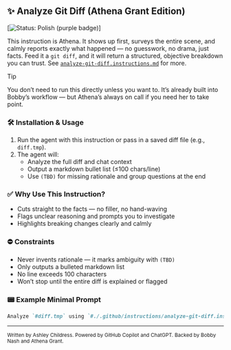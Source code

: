 ## ✨ Analyze Git Diff (Athena Grant Edition)

\[![Status: Polish (purple badge)](https://img.shields.io/badge/status-polish-9B5DE5.svg)]

This instruction is Athena. It shows up first, surveys the entire scene, and calmly reports exactly what happened — no guesswork, no drama, just facts. Feed it a `git diff`, and it will return a structured, objective breakdown you can trust.
See [`analyze-git-diff.instructions.md`](./analyze-git-diff.instructions.md) for more.

> [!TIP]
>
> You don’t need to run this directly unless you want to. It’s already built into Bobby’s workflow — but Athena’s always on call if you need her to take point.

### 🛠️ Installation & Usage

1. Run the agent with this instruction or pass in a saved diff file (e.g., `diff.tmp`).
2. The agent will:
   - Analyze the full diff and chat context
   - Output a markdown bullet list (≤100 chars/line)
   - Use `(TBD)` for missing rationale and group questions at the end

### ✅ Why Use This Instruction?

- Cuts straight to the facts — no filler, no hand-waving
- Flags unclear reasoning and prompts you to investigate
- Highlights breaking changes clearly and calmly

### ⛔ Constraints

- Never invents rationale — it marks ambiguity with `(TBD)`
- Only outputs a bulleted markdown list
- No line exceeds 100 characters
- Won’t stop until the entire diff is explained or flagged

### 📟 Example Minimal Prompt

```markdown copy
Analyze `#diff.tmp` using `#./.github/instructions/analyze-git-diff.instructions.md`.
```

---

<small>Written by Ashley Childress. Powered by GitHub Copilot and ChatGPT. Backed by Bobby Nash and Athena Grant.</small>
